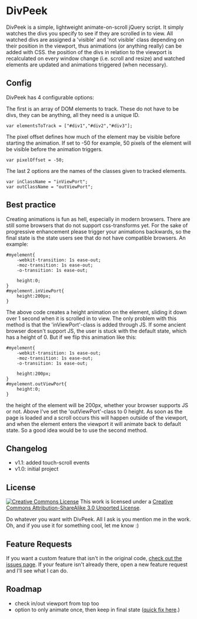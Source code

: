 DivPeek
=======

DivPeek is a simple, lightweight animate-on-scroll jQuery script. It simply watches the divs you specify to see if they are scrolled in to view.
All watched divs are assigned a 'visible' and 'not visible' class depending on their position in the viewport, thus animations (or anything really) can be added with CSS.
the position of the divs in relation to the viewport is recalculated on every window change (i.e. scroll and resize) and watched elements are updated and animations triggered (when necessary).

Config
-------

DivPeek has 4 configurable options:

The first is an array of DOM elements to track. These do not have to be divs, they can be anything, all they need is a unique ID.

	var elementsToTrack = ["#div1","#div2","#div3"];

The pixel offset defines how much of the element may be visible before starting the animation. If set to -50 for example, 50 pixels of the element will be visible before the animation triggers.	
	
	var pixelOffset = -50;
	
The last 2 options are the names of the classes given to tracked elements.
	
	var inClassName = "inViewPort";
	var outClassName = "outViewPort";


Best practice
-------------

Creating animations is fun as hell, especially in modern browsers. There are still some browsers that do not support css-transforms yet. For the sake of progressive enhancement please 
trigger your animations backwards, so the final state is the state users see that do not have compatible browsers. An example:

	#myelement{
		-webkit-transition: 1s ease-out; 
		-moz-transition: 1s ease-out; 
		-o-transition: 1s ease-out;
		
		height:0;
	}
	#myelement.inViewPort{
		height:200px;
	}

The above code creates a height animation on the element, sliding it down over 1 second when it is scrolled in to view. The only problem with this method is that the 'inViewPort'-class is added through JS.
If some ancient browser doesn't support JS, the user is stuck with the default state, which has a height of 0. But if we flip this animation like this:

	#myelement{
		-webkit-transition: 1s ease-out; 
		-moz-transition: 1s ease-out; 
		-o-transition: 1s ease-out;
		
		height:200px;
	}
	#myelement.outViewPort{
		height:0;
	}

the height of the element will be 200px, whether your browser supports JS or not. Above I've set the 'outViewPort'-class to 0 height. As soon as the page is loaded and a scroll occurs this will happen outside of the
viewport, and when the element enters the viewport it will animate back to default state. So a good idea would be to use the second method.

Changelog
---------
- v1.1: added touch-scroll events
- v1.0: initial project

License
-------
<a rel="license" href="http://creativecommons.org/licenses/by-sa/3.0/deed.en_US"><img alt="Creative Commons License" style="border-width:0" src="http://i.creativecommons.org/l/by-sa/3.0/88x31.png" /></a>
This work is licensed under a <a rel="license" href="http://creativecommons.org/licenses/by-sa/3.0/deed.en_US">Creative Commons Attribution-ShareAlike 3.0 Unported License</a>.

Do whatever you want with DivPeek. All I ask is you mention me in the work. Oh, and if you use it for something cool, let me know :)

Feature Requests
----------------
If you want a custom feature that isn't in the original code, [check out the issues page](https://github.com/davidhalford/DivPeek/issues?page=1&state=closed). If your feature isn't already there, open a new feature request and I'll see what I can do.

Roadmap
-------
- check in/out viewport from top too
- option to only animate once, then keep in final state ([quick fix here](https://github.com/davidhalford/DivPeek/issues/3).)




